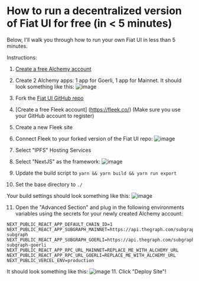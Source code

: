 # How to run a decentralized version of Fiat UI for free (in < 5 minutes)

Below, I'll walk you through how to run your own Fiat UI in less than 5 minutes.

Instructions:
1. [Create a free Alchemy account](https://www.alchemy.com/)
2. Create 2 Alchemy apps: 1 app for Goerli, 1 app for Mainnet. It should look something like this:
![image](https://user-images.githubusercontent.com/101981457/182910069-ca9e3828-b5fd-4777-b390-a038806ade5f.png)

3. Fork the [Fiat UI GitHub repo](https://github.com/fiatdao/fiat-ui.git)
4. [Create a free Fleek account] (https://fleek.co/) (Make sure you use your GitHub account to register)
5. Create a new Fleek site
6. Connect Fleek to your forked version of the Fiat UI repo:
![image](https://user-images.githubusercontent.com/101981457/182909143-72860a47-a729-4f7b-b698-b82ddf791b76.png)
7. Select "IPFS" Hosting Services
8. Select "NextJS" as the framework:
![image](https://user-images.githubusercontent.com/101981457/182909327-73dee41d-f488-4e47-ab85-7a58a36b718e.png)
9. Update the build script to `yarn && yarn build && yarn run export`
10. Set the base directory to `./`

Your build settings should look something like this: ![image](https://user-images.githubusercontent.com/101981457/182911878-3add0525-4614-42b2-834e-058caf704334.png)


11. Open the "Advanced Section" and plug in the following environments variables using the secrets for your newly created Alchemy account:

```
NEXT_PUBLIC_REACT_APP_DEFAULT_CHAIN_ID=1
NEXT_PUBLIC_REACT_APP_SUBGRAPH_MAINNET=https://api.thegraph.com/subgraphs/name/fiatdao/fiat-subgraph
NEXT_PUBLIC_REACT_APP_SUBGRAPH_GOERLI=https://api.thegraph.com/subgraphs/name/fiatdao/fiat-subgraph-goerli
NEXT_PUBLIC_REACT_APP_RPC_URL_MAINNET=REPLACE_ME_WITH_ALCHEMY_URL
NEXT_PUBLIC_REACT_APP_RPC_URL_GOERLI=REPLACE_ME_WITH_ALCHEMY_URL
NEXT_PUBLIC_VERCEL_ENV=production
```

It should look something like this:
![image](https://user-images.githubusercontent.com/101981457/182909706-0278e0a1-eb84-4988-b112-3a55f74469d4.png)
11. Click "Deploy Site"!
